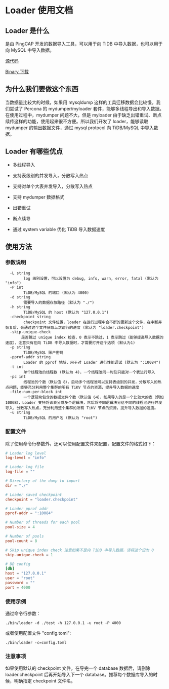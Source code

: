 # Loader 使用文档

## Loader 是什么

是由 PingCAP 开发的数据导入工具，可以用于向 TiDB 中导入数据，也可以用于向 MySQL 中导入数据。

[源代码](https://github.com/pingcap/tidb-tools/tree/master/loader)

[Binary 下载](http://download.pingcap.org/tidb-tools-latest-linux-amd64.tar.gz)

## 为什么我们要做这个东西

当数据量比较大的时候，如果用 mysqldump 这样的工具迁移数据会比较慢。我们尝试了 Percona 的 mydumper/myloader 套件，能够多线程导出和导入数据。在使用过程中，mydumper 问题不大，但是 myloader 由于缺乏出错重试、断点续传这样的功能，使用起来很不方便。所以我们开发了 loader，能够读取 mydumper 的输出数据文件，通过 mysql protocol 向 TiDB/MySQL 中导入数据。

## Loader 有哪些优点

* 多线程导入

* 支持表级别的并发导入，分散写入热点

* 支持对单个大表并发导入，分散写入热点

* 支持 mydumper 数据格式

* 出错重试

* 断点续导

* 通过 system variable 优化 TiDB 导入数据速度

## 使用方法

### 参数说明
```
  -L string
        log 级别设置，可以设置为 debug, info, warn, error, fatal (默认为 "info")
  -P int
        TiDB/MySQL 的端口 (默认为 4000)
  -d string
        需要导入的数据存放路径 (默认为 "./")
  -h string
        TiDB/MySQL 的 host (默认为 "127.0.0.1")
  -checkpoint string
        checkpoint 文件位置，loader 在运行过程中会不断的更新这个文件，在中断并恢复后，会通过这个文件获取上次运行的进度 (默认为 "loader.checkpoint")
  -skip-unique-check
       是否跳过 unique index 检查，0 表示不跳过，1 表示跳过（能够提高导入数据的速度），注意只有在向 TiDB 中导入数据时，才需要打开这个选项 (默认为1)
  -p string
        TiDB/MySQL 账户密码
  -pprof-addr string
        Loader 的 pprof 地址，用于对 Loader 进行性能调试 (默认为 ":10084")
  -t int
        单个线程池的线程数 (默认为 4)，一个线程池同一时刻只能对一个表进行导入
  -pc int
        线程池的个数（默认值 8），启动多个线程池可以支持表级别的并发，分散写入的热点问题，能够充分利用整个集群的所有 TiKV 节点的资源，提升导入数据的速度
  -file-num-per-block int
        一个逻辑块包含的数据文件个数（默认值 64），如果导入的是一个比较大的表（例如 100GB），Loader 支持将该表分成多个逻辑块，然后将不同逻辑块分给不同的线程池进行并发导入，分散写入热点，充分利用整个集群的所有 TiKV 节点的资源，提升导入数据的速度。
  -u string
        TiDB/MySQL 的用户名 (默认为 "root")
```

### 配置文件

除了使用命令行参数外，还可以使用配置文件来配置，配置文件的格式如下：

```toml
# Loader log level
log-level = "info"

# Loader log file
log-file = ""

# Directory of the dump to import
dir = "./"

# Loader saved checkpoint
checkpoint = "loader.checkpoint"

# Loader pprof addr
pprof-addr = ":10084"

# Number of threads for each pool
pool-size = 4

# Number of pools
pool-count = 8

# Skip unique index check 注意如果不是向 TiDB 中导入数据，请将这个设为 0
skip-unique-check = 1

# DB config
[db]
host = "127.0.0.1"
user = "root"
password = ""
port = 4000
```

### 使用示例

通过命令行参数：

    ./bin/loader -d ./test -h 127.0.0.1 -u root -P 4000

或者使用配置文件 "config.toml":

    ./bin/loader -c=config.toml

### 注意事项

如果使用默认的 checkpoint 文件，在导完一个 database 数据后，请删除 loader.checkpoint 后再开始导入下一个 database。推荐每个数据库导入的时候，明确指定 checkpoint 文件名。


